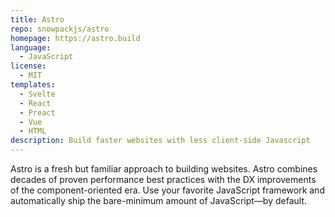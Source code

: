 ```yaml
---
title: Astro
repo: snowpackjs/astro
homepage: https://astro.build
language:
  - JavaScript
license:
  - MIT
templates:
  - Svelte
  - React
  - Preact
  - Vue
  - HTML
description: Build faster websites with less client-side Javascript
---
```

Astro is a fresh but familiar approach to building websites. 
Astro combines decades of proven performance best practices with the DX improvements of the component-oriented era. 
Use your favorite JavaScript framework and automatically ship the bare-minimum amount of JavaScript—by default.
